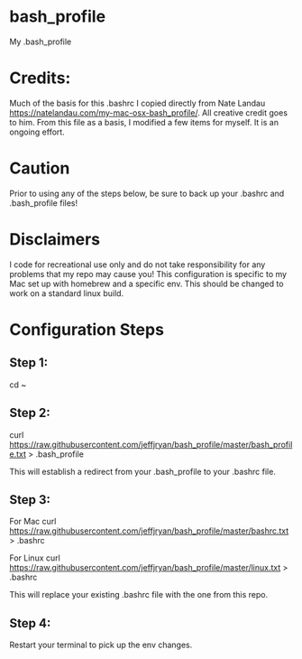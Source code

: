 # bash_profile
My .bash_profile
# Credits:  
Much of the basis for this .bashrc I copied directly from Nate Landau https://natelandau.com/my-mac-osx-bash_profile/.  All creative credit goes to him.  From this file as a basis, I modified a few items for myself.  It is an ongoing effort.

# Caution
Prior to using any of the steps below, be sure to back up your .bashrc and .bash_profile files!

# Disclaimers
I code for recreational use only and do not take responsibility for any problems that my repo may cause you!
This configuration is specific to my Mac set up with homebrew and a specific env.  This should be changed to work on a standard linux build.

# Configuration Steps
## Step 1: 
  cd ~
## Step 2:
curl https://raw.githubusercontent.com/jeffjryan/bash_profile/master/bash_profile.txt > .bash_profile

This will establish a redirect from your .bash_profile to your .bashrc file.
## Step 3:
For Mac curl https://raw.githubusercontent.com/jeffjryan/bash_profile/master/bashrc.txt > .bashrc

For Linux curl https://raw.githubusercontent.com/jeffjryan/bash_profile/master/linux.txt > .bashrc

This will replace your existing .bashrc file with the one from this repo.
## Step 4:
Restart your terminal to pick up the env changes.

